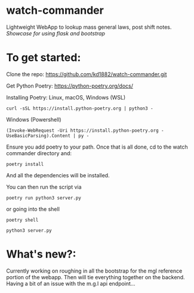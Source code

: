 # watch-commander
Lightweight WebApp to lookup mass general laws, post shift notes.
*Showcase for using flask and bootstrap*

# To get started:

Clone the repo:
https://github.com/kd1882/watch-commander.git

Get Python Poetry:
https://python-poetry.org/docs/

Installing Poetry:
Linux, macOS, Windows (WSL)
```
curl -sSL https://install.python-poetry.org | python3 -
```

Windows (Powershell)
```
(Invoke-WebRequest -Uri https://install.python-poetry.org -UseBasicParsing).Content | py -
```

Ensure you add poetry to your path. Once that is all done, cd to the watch commander directory and:
```
poetry install
```
And all the dependencies will be installed.

You can then run the script via 
```
poetry run python3 server.py
```

or going into the shell
```
poetry shell

python3 server.py
```

# What's new?:

Currently working on roughing in all the bootstrap for the mgl reference portion of the webapp. Then will tie everything together on the backend. Having a bit of an issue with the m.g.l api endpoint...
